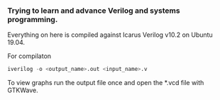 ### Trying to learn and advance Verilog and systems programming.

Everything on here is compiled against Icarus Verilog v10.2 on Ubuntu 19.04.

For compilaton

```verilog
iverilog -o <output_name>.out <input_name>.v
```

To view graphs run the output file once and open the *.vcd file with GTKWave.